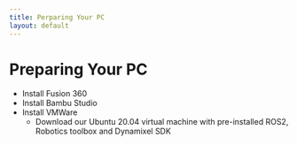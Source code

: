 ```yaml
---
title: Perparing Your PC
layout: default
---
```


# Preparing Your PC

- Install Fusion 360
- Install Bambu Studio
- Install VMWare
    - Download our Ubuntu 20.04 virtual machine with pre-installed ROS2, Robotics toolbox and Dynamixel SDK
